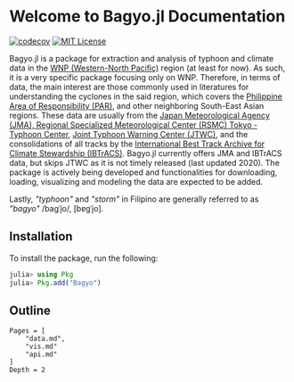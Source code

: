 # Welcome to Bagyo.jl Documentation
[![codecov](https://codecov.io/gh/alstat/Bagyo.jl/branch/master/graph/badge.svg?token=AkqhQYSEsn)](https://codecov.io/gh/alstat/Bagyo.jl)
[![MIT License](https://img.shields.io/badge/license-MIT-green.svg)](https://github.com/alstat/Bagyo.jl/blob/master/LICENSE)

Bagyo.jl is a package for extraction and analysis of typhoon and climate data in the [WNP (Western-North Pacific)](https://en.wikipedia.org/wiki/Tropical_cyclone_basins#Northwestern_Pacific_Ocean) region (at least for now). As such, it is a very specific package focusing only on WNP. Therefore, in terms of data, the main interest are those commonly used in literatures for understanding the cyclones in the said region, which covers the [Philippine Area of Responsibility (PAR)](https://en.wikipedia.org/wiki/Philippine_Area_of_Responsibility#:~:text=The%20Philippine%20Area%20of%20Responsibility,are%20given%20Philippine%2Dspecific%20names.), and other neighboring South-East Asian regions. These data are usually from the [Japan Meteorological Agency (JMA), Regional Specialized Meteorological Center (RSMC) Tokyo - Typhoon Center](https://www.jma.go.jp/jma/jma-eng/jma-center/rsmc-hp-pub-eg/RSMC_HP.htm), [Joint Typhoon Warning Center (JTWC)](https://www.metoc.navy.mil/jtwc/jtwc.html), and the consolidations of all tracks by the [International Best Track Archive for Climate Stewardship (IBTrACS)](https://www.ncei.noaa.gov/products/international-best-track-archive?name=ib-v4-access). Bagyo.jl currently offers JMA and IBTrACS data, but skips JTWC as it is not timely released (last updated 2020). The package is actively being developed and functionalities for downloading, loading, visualizing and modeling the data are expected to be added.

Lastly, _"typhoon"_ and _"storm"_ in Filipino are generally referred to as _"bagyo"_ /baɡˈjo/, [bɐɡˈjo].

## Installation
To install the package, run the following:
```julia
julia> using Pkg
julia> Pkg.add("Bagyo")
```
## Outline
```@contents
Pages = [
    "data.md",
    "vis.md"
    "api.md"
]
Depth = 2
```
